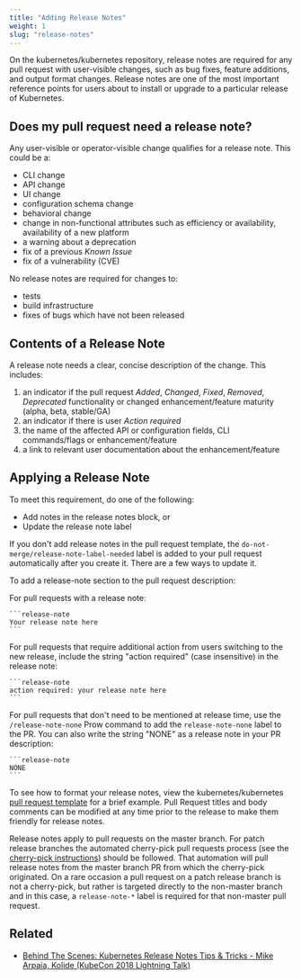 ```yaml
---
title: "Adding Release Notes"
weight: 1
slug: "release-notes"
---
```


On the kubernetes/kubernetes repository, release notes are required for any pull
request with user-visible changes, such as bug fixes, feature additions, and
output format changes. Release notes are one of the most important reference
points for users about to install or upgrade to a particular release of
Kubernetes.

## Does my pull request need a release note?

Any user-visible or operator-visible change qualifies for a release note. This
could be a:

- CLI change
- API change
- UI change
- configuration schema change
- behavioral change
- change in non-functional attributes such as efficiency or availability,
  availability of a new platform
- a warning about a deprecation
- fix of a previous _Known Issue_
- fix of a vulnerability (CVE)

No release notes are required for changes to:

- tests
- build infrastructure
- fixes of bugs which have not been released

## Contents of a Release Note

A release note needs a clear, concise description of the change. This includes:

1. an indicator if the pull request _Added_, _Changed_, _Fixed_, _Removed_,
   _Deprecated_ functionality or changed enhancement/feature maturity (alpha,
   beta, stable/GA)
2. an indicator if there is user _Action required_
3. the name of the affected API or configuration fields, CLI commands/flags or
   enhancement/feature
4. a link to relevant user documentation about the enhancement/feature

## Applying a Release Note

To meet this requirement, do one of the following:
- Add notes in the release notes block, or
- Update the release note label

If you don't add release notes in the pull request template, the `do-not-merge/release-note-label-needed` label is added to your pull request automatically after you create it. There are a few ways to update it.

To add a release-note section to the pull request description:

For pull requests with a release note:

    ```release-note
    Your release note here
    ```

For pull requests that require additional action from users switching to the new release, include the string "action required" (case insensitive) in the release note:

    ```release-note
    action required: your release note here
    ```

For pull requests that don't need to be mentioned at release time, use the `/release-note-none` Prow command to add the `release-note-none` label to the PR. You can also write the string "NONE" as a release note in your PR description:

    ```release-note
    NONE
    ```

To see how to format your release notes, view the kubernetes/kubernetes [pull request template](https://git.k8s.io/kubernetes/.github/PULL_REQUEST_TEMPLATE.md) for a brief example. Pull Request titles and body comments can be modified at any time prior to the release to make them friendly for release notes.

Release notes apply to pull requests on the master branch. For patch release branches the automated cherry-pick pull requests process (see the [cherry-pick instructions](/contributors/devel/sig-release/cherry-picks.md)) should be followed.  That automation will pull release notes from the master branch PR from which the cherry-pick originated. On a rare occasion a pull request on a patch release branch is not a cherry-pick, but rather is targeted directly to the non-master branch and in this case, a `release-note-*` label is required for that non-master pull request.

## Related

* [Behind The Scenes: Kubernetes Release Notes Tips & Tricks - Mike Arpaia, Kolide (KubeCon 2018 Lightning Talk)](https://www.youtube.com/watch?v=n62oPohOyYs)
